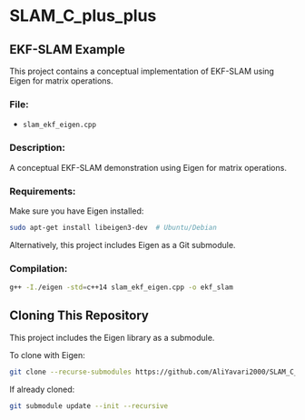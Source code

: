 # SLAM_C_plus_plus

## EKF-SLAM Example

This project contains a conceptual implementation of EKF-SLAM using Eigen for matrix operations.

### File:
- `slam_ekf_eigen.cpp`

### Description:
A conceptual EKF-SLAM demonstration using Eigen for matrix operations.

### Requirements:
Make sure you have Eigen installed:
```bash
sudo apt-get install libeigen3-dev  # Ubuntu/Debian
```

Alternatively, this project includes Eigen as a Git submodule.

### Compilation:
```bash
g++ -I./eigen -std=c++14 slam_ekf_eigen.cpp -o ekf_slam
```

## Cloning This Repository
This project includes the Eigen library as a submodule.

To clone with Eigen:
```bash
git clone --recurse-submodules https://github.com/AliYavari2000/SLAM_C_plus_plus.git
```

If already cloned:
```bash
git submodule update --init --recursive
```
